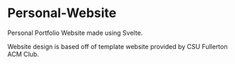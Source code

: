 # Personal-Website
Personal Portfolio Website made using Svelte.

Website design is based off of template website provided by
CSU Fullerton ACM Club.

